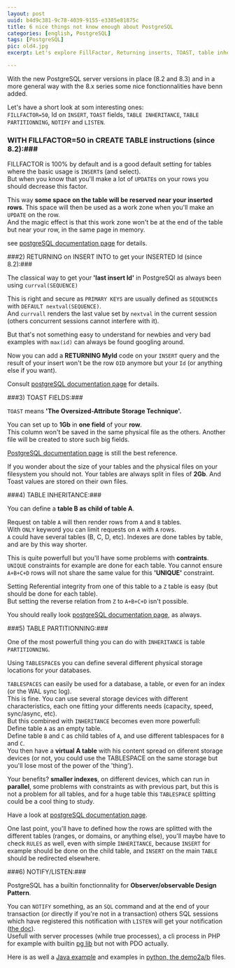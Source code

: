 ```yaml
---
layout: post
uuid: b4d9c381-9c78-4039-9155-e3385e81875c
title: 6 nice things not know enough about PostgreSQL
categories: [english, PostgreSQL]
tags: [PostgreSQL]
pic: old4.jpg
excerpt: Let's explore FillFactor, Returning inserts, TOAST, table inheritance, table partitionning and Notify/listen features. 

---
```


With the new PostgreSQL server versions in place (8.2 and 8.3) and in a more general way with the 8.x series
some nice fonctionnalities have benn added.  

Let's have a short look at som interesting ones:  
`FILLFACTOR=50`, Id on `INSERT`, `TOAST` fields, `TABLE INHERITANCE`, `TABLE PARTITIONNING`, `NOTIFY` and `LISTEN`.

### WITH FILLFACTOR=50 in CREATE TABLE instructions (since 8.2):###

FILLFACTOR is 100% by default and is a good default setting for tables
where the basic usage is `INSERT`s (and select).  
But when you know that you'll make a lot of `UPDATE`s on your rows you should decrease this factor.

This way **some space on the table will be reserved near your inserted rows**.
This space will then be used as a work zone when you'll make an `UPDATE` on the row.  
And the magic effect is that this work zone won't be at the end of the table but near your row,
in the same page in memory.

see [postgreSQL documentation page](http://www.postgresql.org/docs/8.3/interactive/sql-createtable.html#SQL-CREATETABLE-STORAGE-PARAMETERS) for details.

###2) RETURNING on INSERT INTO to get your INSERTED Id (since 8.2):###

The classical way to get your **'last insert Id'** in PostgreSQl as always been using `currval(SEQUENCE)`

This is right and secure as `PRIMARY KEYS` are usually defined as `SEQUENCE`s with `DEFAULT nextval(SEQUENCE)`.  
And `currvall` renders the last value set by `nextval` in the current session (others concurrent sessions cannot interfere with it).

But that's not something easy to understand for newbies and very bad examples with `max(id)` can always be found googling around.

Now you can add a **RETURNING MyId** code on your `INSERT` query and the result of your insert won't be the row `OID` anymore
but your `Id` (or anything else if you want).

Consult [postgreSQL documentation page](http://www.postgresql.org/docs/8.3/interactive/sql-insert.html) for details.

###3) TOAST FIELDS:###

`TOAST` means **'The Oversized-Attribute Storage Technique'.**

You can set up to **1Gb** in **one field** of your **row**.  
This column won't be saved in the same physical file as the others. Another file will be created to store
such big fields. 

[PostgreSQL documentation page](http://www.postgresql.org/docs/8.3/interactive/storage-toast.html) is still the best reference.

If you wonder about the size of your tables and the physical files on your filesystem you should not.
Your tables are always split in files of **2Gb**. And Toast values are stored on their own files.

###4) TABLE INHERITANCE:###

You can define a **table B as child of table A**.

Request on table `A` will then render rows from `A` and `B` tables.  
With `ONLY` keyword you can limit requests on `A` with `A` rows.  
`A` could have several tables (B, C, D, etc). Indexes are done tables by table, and are by this way shorter.

This is quite powerfull but you'll have some problems with **contraints**. `UNIQUE` constraints for example
are done for each table. You cannot ensure `A+B+C+D` rows will not share the same value for this **'UNIQUE'** constraint.

Setting Referential integrity from one of this table to a `Z` table is easy (but should be done for each table).  
But setting the reverse relation from `Z` to `A+B+C+D` isn't possible.

You should really look [postgreSQL documentation page](http://www.postgresql.org/docs/8.3/interactive/ddl-inherit.html), as always.

###5) TABLE PARTITIONNING:###

One of the most powerfull thing you can do with `INHERITANCE` is table `PARTITIONNING`.

Using `TABLESPACE`s you can define several different physical storage locations for your databases.

`TABLESPACES` can easily be used for a database, a table, or even for an index (or the WAL sync log).  
This is fine. You can use several storage devices with different characteristics, each one fitting
your differents needs (capacity, speed, sync/async, etc).  
But this combined with `INHERITANCE` becomes even more powerfull:  
Define table `A` as an empty table.  
Define table `B` and `C` as child tables of `A`, and use different tablespaces for `B` and `C`.  
You then have a **virtual A table** with his content spread on diferent storage devices
(or not, you could use the TABLESPACE on the same storage but you'll lose most of the power of the 'thing').

Your benefits? **smaller indexes**, on different devices, which can run in **parallel**,
some problems with constraints as with previous part,
but this is not a problem for all tables, and for a huge table this `TABLESPACE` splitting could be
a cool thing to study.

Have a look at [postgreSQL documentation page](http://www.postgresql.org/docs/8.3/interactive/ddl-partitioning.html).

One last point, you'll have to defined how the rows are splitted with the different tables
(ranges, or domains, or anything else),
you'll maybe have to check `RULES` as well, even with simple `INHERITANCE`, because `INSERT`
for example should be done on the child table, and `INSERT` on the main `TABLE` should be redirected elsewhere.

###6) NOTIFY/LISTEN:###

PostgreSQL has a builtin fonctionnality for **Observer/observable Design Pattern**.

You can `NOTIFY` something, as an `SQL` command and at the end of your transaction
(or directly if you're not in a transaction) others SQL sessions which have registered this notification with `LISTEN`
will get your notification ([the doc](http://www.postgresql.org/docs/8.1/interactive/libpq-notify.html)).  
Usefull with server processes (while true processes), a cli process in PHP for example with builtin [pg lib](http://www.php.net/manual/en/function.pg-get-notify.php)
but not with PDO actually.

Here is as well a [Java example](http://jdbc.postgresql.org/documentation/83/listennotify.html) and examples in [python, the demo2a/b](http://pypgsql.cvs.sourceforge.net/viewvc/pypgsql/pypgsql/examples/) files.

